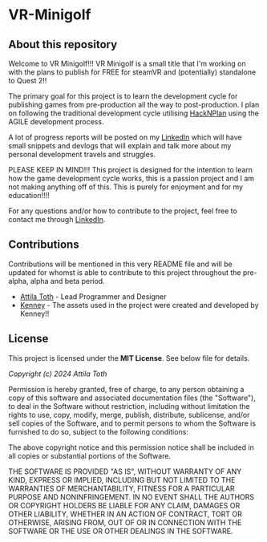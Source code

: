 # VR-Minigolf

## About this repository
Welcome to VR Minigolf!!! VR Minigolf is a small title that I'm working on with the plans to publish for FREE for steamVR and (potentially) standalone to Quest 2!!

The primary goal for this project is to learn the development cycle for publishing games from pre-production all the way to post-production. I plan on following the traditional development cycle utilising [HackNPlan](https://www.hacknplan.com.au) using the AGILE development process.

A lot of progress reports will be posted on my [LinkedIn](https://www.linkedin.com/in/attila-toth-7b6b621ab/) which will have small snippets and devlogs that will explain and talk more about my personal development travels and struggles.

PLEASE KEEP IN MIND!!!
This project is designed for the intention to learn how the game development cycle works, this is a passion project and I am not making anything off of this. This is purely for enjoyment and for my education!!!!

For any questions and/or how to contribute to the project, feel free to contact me through [LinkedIn](https://www.linkedin.com/in/attila-toth-7b6b621ab/).

## Contributions

Contributions will be mentioned in this very README file and will be updated for whomst is able to contribute to this project throughout the pre-alpha, alpha and beta period.

- [Attila Toth](https://github.com/SparxSV) - Lead Programmer and Designer
- [Kenney](https://www.kenney.nl/) - The assets used in the project were created and developed by Kenney!!

## License

This project is licensed under the **MIT License**. See below file for details.

*Copyright (c) 2024 Attila Toth*

Permission is hereby granted, free of charge, to any person obtaining a copy
of this software and associated documentation files (the "Software"), to deal
in the Software without restriction, including without limitation the rights
to use, copy, modify, merge, publish, distribute, sublicense, and/or sell
copies of the Software, and to permit persons to whom the Software is
furnished to do so, subject to the following conditions:

The above copyright notice and this permission notice shall be included in all
copies or substantial portions of the Software.

THE SOFTWARE IS PROVIDED "AS IS", WITHOUT WARRANTY OF ANY KIND, EXPRESS OR
IMPLIED, INCLUDING BUT NOT LIMITED TO THE WARRANTIES OF MERCHANTABILITY,
FITNESS FOR A PARTICULAR PURPOSE AND NONINFRINGEMENT. IN NO EVENT SHALL THE
AUTHORS OR COPYRIGHT HOLDERS BE LIABLE FOR ANY CLAIM, DAMAGES OR OTHER
LIABILITY, WHETHER IN AN ACTION OF CONTRACT, TORT OR OTHERWISE, ARISING FROM,
OUT OF OR IN CONNECTION WITH THE SOFTWARE OR THE USE OR OTHER DEALINGS IN THE
SOFTWARE.